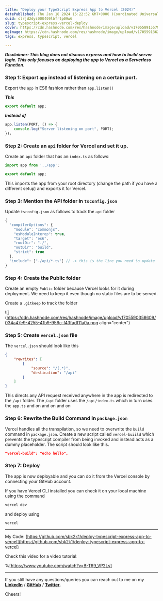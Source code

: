 ```yaml
---
title: "Deploy your TypeScript Express App to Vercel (2024)"
datePublished: Thu Jan 18 2024 15:22:52 GMT+0000 (Coordinated Universal Time)
cuid: clrjd2dyz000409lbfrtp09w6
slug: typescript-express-vercel-deploy
cover: https://cdn.hashnode.com/res/hashnode/image/upload/v1705589155792/77d6ed7a-36f4-45ee-9b5d-f81a20dd9e46.jpeg
ogImage: https://cdn.hashnode.com/res/hashnode/image/upload/v1705591362646/11e91787-e27f-466b-8042-3ec6a0ae5c02.jpeg
tags: express, typescript, vercel

---
```


***Disclaimer: This blog does not discuss express and how to build server logic. This only focuses on deploying the app to Vercel as a Serverless Function.***

### Step 1: Export `app` instead of listening on a certain port.

Export the `app` in ES6 fashion rather than `app.listen()`

***This***

```typescript
export default app;
```

***Instead of***

```typescript
app.listen(PORT, () => {
    console.log("Server listening on port", PORT);
});
```

### Step 2: Create an `api` folder for Vercel and set it up.

Create an `api` folder that has an `index.ts` as follows:

```typescript
import app from '../app';

export default app;
```

This imports the app from your root directory (change the path if you have a different setup) and exports it for Vercel.

### Step 3: Mention the API folder in `tsconfig.json`

Update `tsconfig.json` as follows to track the `api` folder

```typescript
{
  "compilerOptions": {
    "module": "commonjs",
    "esModuleInterop": true,
    "target": "es6",
    "rootDir": "./",
    "outDir": "build",
    "strict": true
  },
  "include": ["./api/*.ts"] // -> this is the line you need to update
}
```

### Step 4: Create the Public folder

Create an empty `Public` folder because Vercel looks for it during deployment. We need to keep it even though no static files are to be served.

Create a `.gitkeep` to track the folder

![](https://cdn.hashnode.com/res/hashnode/image/upload/v1705590358609/034a47e9-4255-41b9-956c-f43fadf11a0a.png align="center")

### Step 5: Create `vercel.json` file

The `vercel.json` should look like this

```json
{
    "rewrites": [
        {
            "source": "/(.*)",
            "destination": "/api"
        }
    ]
}
```

This directs any API request received anywhere in the app is redirected to the `/api` folder. The `/api` folder uses the `/api/index.ts` which in turn uses the `app.ts` and on and on and on

### Step 6: Rewrite the Build Command in `package.json`

Vercel handles all the transpilation, so we need to overwrite the `build` command in `package.json`. Create a new script called `vercel-buiild` which prevents the typescript compiler from being invoked and instead acts as a dummy placeholder. The script should look like this.

```json
"vercel-build": "echo hello",
```

### Step 7: Deploy

The app is now deployable and you can do it from the Vercel console by connecting your GitHub account.

If you have Vercel CLI installed you can check it on your local machine using the command

```bash
vercel dev
```

and deploy using

```bash
vercel
```

---

My Code: [https://github.com/sbk2k1/deploy-typescript-express-app-to-vercel](https://github.com/sbk2k1/deploy-typescript-express-app-to-vercel)

Check this video for a video tutorial:

%[https://www.youtube.com/watch?v=B-T69_VP2Ls] 

---

If you still have any questions/queries you can reach out to me on my [**LinkedIn**](https://www.linkedin.com/in/sbk2k1/) / [**GitHub**](https://github.com/sbk2k1) / [**Twitter**](https://twitter.com/sbk_2k1).

Cheers!